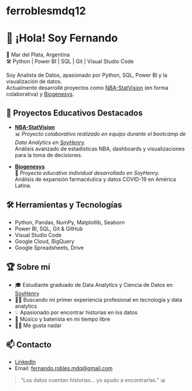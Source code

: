 # ferroblesmdq12

# 👋 ¡Hola! Soy Fernando

📍 Mar del Plata, Argentina  
🛠️ Python | Power BI | SQL | Git | Visual Studio Code

Soy Analista de Datos, apasionado por Python, SQL, Power BI y la visualización de datos.  
Actualmente desarrollé proyectos como [NBA-StatVision](https://github.com/ferroblesmdq12/NBA-StatVision) (en forma colaborativa) y [Biogenesys](https://github.com/ferroblesmdq12/Biogenesys).

## 🚀 Proyectos Educativos Destacados

- [**NBA-StatVision**](https://github.com/ferroblesmdq12/NBA-StatVision)  
  📊 *Proyecto colaborativo realizado en equipo durante el bootcamp de Data Analytics en [SoyHenry](https://www.soyhenry.com/).*  
  Análisis avanzado de estadísticas NBA, dashboards y visualizaciones para la toma de decisiones.

- [**Biogenesys**](https://github.com/ferroblesmdq12/Biogenesys)  
  🧬 *Proyecto educativo individual desarrollado en SoyHenry.*  
  Análisis de expansión farmacéutica y datos COVID-19 en América Latina.


## 🛠️ Herramientas y Tecnologías

- Python, Pandas, NumPy, Matplotlib, Seaborn
- Power BI, SQL, Git & GitHub
- Visual Studio Code
- Google Cloud, BigQuery
- Google Spreadsheets, Drive

## 🏆 Sobre mí

- 🎓 Estudiante graduado de Data Analytics y Ciencia de Datos en [SoyHenry](https://www.soyhenry.com/)
- 👨‍💻 Buscando mi primer experiencia profesional en tecnología y data analytics
- 💡 Apasionado por encontrar historias en los datos
- 🥁 Músico y baterista en mi tiempo libre
- 🏊‍♂️ Me gusta nadar 

## 📫 Contacto

- [LinkedIn](https://www.linkedin.com/in/fernando-robles-bbb214223/)
- Email: fernando.robles.mdq@gmail.com


> “Los datos cuentan historias… yo ayudo a encontrarlas.” 📊
